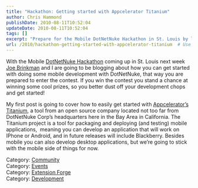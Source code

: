 ```yaml
---
title: "Hackathon: Getting started with Appcelerator Titanium"
author: Chris Hammond
publishDate: 2010-08-11T10:52:04
updateDate: 2010-08-11T10:52:04
tags: []
excerpt: "Prepare for the Mobile DotNetNuke Hackathon in St. Louis by learning mobile development with DotNetNuke. Win prizes by mastering Appcelerator's Titanium!"
url: /2010/hackathon-getting-started-with-appcelerator-titanium  # Use the generated URL with year
---
```

<p>With the Mobile <a href="https://www.dotnetnuke.com/Community/Programs/Hackathon.aspx" target="_blank">DotNetNuke Hackathon</a> coming up in St. Louis next week <a href="https://www.dotnetnuke.com/Community/Blogs/tabid/825/BlogID/3/Default.aspx" target="_blank">Joe Brinkman</a> and I are going to be blogging about how you can get started with doing some mobile development with DotNetNuke, that way you are prepared to enter the contest. If you win the contest you stand a chance at winning some cool prizes, so you better dust off your development chops and get started!</p> <p>My first post is going to cover how to easily get started with <a href="https://www.appcelerator.com" target="_blank">Appcelerator’s Titanium</a>, a tool from an open source company located not too far from DotNetNuke Corp’s headquarters here in the Bay Area in California. The Titanium project is a tool for packaging and deploying (and testing) mobile applications,  meaning you can develop an application that will work on IPhone or Android, and in future releases will include Blackberry. Besides mobile you can also develop desktop applications, but we’re going to stick with the mobile side of things for now.</p><div class="category">Category: <a href=https://www.dotnetnuke.com/Community/Blogs/tabid/825/CatID/16/Default.aspx>Community</a></div><div class="category">Category: <a href=https://www.dotnetnuke.com/Community/Blogs/tabid/825/CatID/14/Default.aspx>Events</a></div><div class="category">Category: <a href=https://www.dotnetnuke.com/Community/Blogs/tabid/825/CatID/5/Default.aspx>Extension Forge</a></div><div class="category">Category: <a href=https://www.dotnetnuke.com/Community/Blogs/tabid/825/CatID/9/Default.aspx>Development</a></div><img src="https://feeds.feedburner.com/~r/dnndaily/~4/TS6GlaW4H88" height="1" width="1"/>

